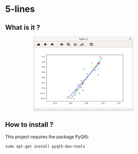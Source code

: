 # 5-lines

## What is it ?

<p align="center">
    <img src="img/regression.png" alt="Regression" width="320" height="240" />
</p>

## How to install ?

This project requires the package PyQt5:

```
sudo apt-get install pyqt5-dev-tools
```
